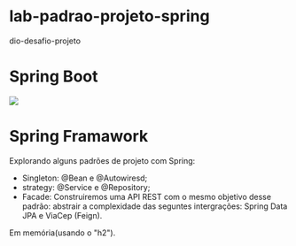 # lab-padrao-projeto-spring
 dio-desafio-projeto

# Spring Boot
 <img src="/lab-padrao-projeto-spring/img/spring2.png">

# Spring Framawork

Explorando alguns padrões de projeto com Spring:

* Singleton: @Bean e @Autowiresd;
* strategy: @Service e @Repository;
* Facade: Construiremos uma API REST com o mesmo objetivo
desse padrão: abstrair a complexidade  das seguntes
intergrações: Spring Data JPA e ViaCep (Feign).

Em memória(usando o "h2").
<br>
